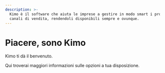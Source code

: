 ```yaml
---
description: >-
  Kimo è il software che aiuta le imprese a gestire in modo smart i propri
  canali di vendita, rendendoli disponibili sempre e ovunque.
---
```


# Piacere, sono Kimo

Kimo ti dà il benvenuto.

Qui troverai maggiori informazioni sulle opzioni a tua disposizione.

